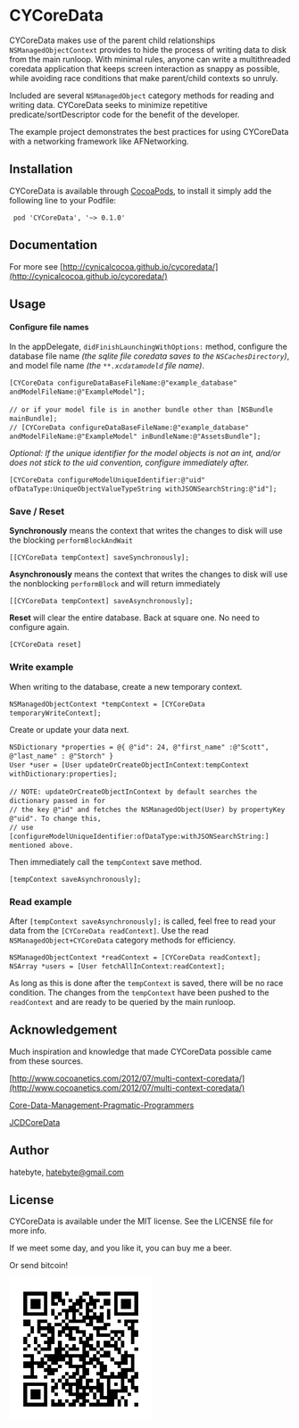 # CYCoreData

CYCoreData makes use of the parent child relationships `NSManagedObjectContext` provides to hide the process of writing data to disk from the main runloop. With minimal rules, anyone can write a multithreaded coredata application that keeps screen interaction as snappy as possible, while avoiding race conditions that make parent/child contexts so unruly.

Included are several `NSManagedObject` category methods for reading and writing data. 
CYCoreData  seeks to minimize repetitive predicate/sortDescriptor code for the benefit of the developer.

The example project demonstrates the best practices for using CYCoreData with a networking framework like AFNetworking.



## Installation

CYCoreData is available through [CocoaPods](http://cocoapods.org), to install
it simply add the following line to your Podfile:

     pod 'CYCoreData', '~> 0.1.0'

## Documentation
For more see [http://cynicalcocoa.github.io/cycoredata/](http://cynicalcocoa.github.io/cycoredata/)


## Usage

#### Configure file names
In the appDelegate, `didFinishLaunchingWithOptions:` method, configure the database file name _(the sqlite file coredata saves to the `NSCachesDirectory`)_, and model file name _(the `**.xcdatamodeld` file name)_.

```
[CYCoreData configureDataBaseFileName:@"example_database" andModelFileName:@"ExampleModel"];

// or if your model file is in another bundle other than [NSBundle mainBundle];
// [CYCoreData configureDataBaseFileName:@"example_database" andModelFileName:@"ExampleModel" inBundleName:@"AssetsBundle"];
```
_Optional: If the unique identifier for the model objects is not an int, and/or does not stick to the uid convention, configure immediately after._

```
[CYCoreData configureModelUniqueIdentifier:@"uid" ofDataType:UniqueObjectValueTypeString withJSONSearchString:@"id"];
```

### Save / Reset

**Synchronously** means the context that writes the changes to disk will use the blocking `performBlockAndWait`

```
[[CYCoreData tempContext] saveSynchronously];
```

**Asynchronously** means the context that writes the changes to disk will use the nonblocking `performBlock` and will return immediately

```
[[CYCoreData tempContext] saveAsynchronously];
```

**Reset** will clear the entire database. Back at square one. No need to configure again.

```
[CYCoreData reset]
```


### Write example
When writing to the database, create a new temporary context.<br/> 

```
NSManagedObjectContext *tempContext = [CYCoreData temporaryWriteContext];
```
Create or update your data next. 

```
NSDictionary *properties = @{ @"id": 24, @"first_name" :@"Scott", @"last_name" : @"Storch" }
User *user = [User updateOrCreateObjectInContext:tempContext withDictionary:properties];

// NOTE: updateOrCreateObjectInContext by default searches the dictionary passed in for
// the key @"id" and fetches the NSManagedObject(User) by propertyKey @"uid". To change this,
// use [configureModelUniqueIdentifier:ofDataType:withJSONSearchString:] mentioned above.
```

Then immediately call the `tempContext` save method.<br/>

```
[tempContext saveAsynchronously];
```


### Read example
After ```[tempContext saveAsynchronously];``` is called, feel free to read your data from the `[CYCoreData readContext]`. Use the read ```NSManagedObject+CYCoreData``` category methods for efficiency.

```
NSManagedObjectContext *readContext = [CYCoreData readContext];
NSArray *users = [User fetchAllInContext:readContext];
```
As long as this is done after the `tempContext` is saved, there will be no race condition. The changes from the `tempContext` have been pushed to the `readContext` and are ready to be queried by the main runloop.


 






## Acknowledgement
Much inspiration and knowledge that made CYCoreData possible came from these sources.

[http://www.cocoanetics.com/2012/07/multi-context-coredata/](http://www.cocoanetics.com/2012/07/multi-context-coredata/)

[Core-Data-Management-Pragmatic-Programmers](http://www.amazon.com/Core-Data-Management-Pragmatic-Programmers/dp/1937785084)

[JCDCoreData](https://github.com/jdriscoll/JCDCoreData)



## Author

hatebyte, hatebyte@gmail.com

## License

CYCoreData is available under the MIT license. See the LICENSE file for more info.

If we meet some day, and you like it, you can buy me a beer. 

Or send bitcoin!

![Alt text](./Assets/githubaddress.png?raw=true "send bitcoin address")
